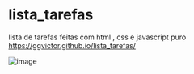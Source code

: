 # lista_tarefas
lista de tarefas feitas com html , css e javascript puro
https://ggvictor.github.io/lista_tarefas/


![image](https://github.com/ggvictor/lista_tarefas/assets/107512940/474a5c10-4f2c-4cf1-8d96-37049791dbbf)

